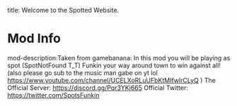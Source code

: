 title: Welcome to the Spotted Website.

# Mod Info

mod-description:Taken from gamebanana: In this mod you will be playing as spot (SpotNotFound T_T) Funkin your way around town to win against all! (also please go sub to the music man gabe on yt lol https://www.youtube.com/channel/UCELXoRLuUFbKtMIfwlrCLyQ )
The Official Server: https://discord.gg/Pqr3YKj665
Official Twitter: https://twitter.com/SpotsFunkin
